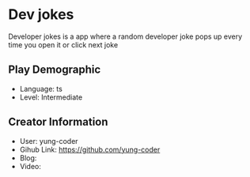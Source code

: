# Dev jokes

Developer jokes is a app where a random developer joke pops up every time you open it or click next joke

## Play Demographic

- Language: ts
- Level: Intermediate

## Creator Information

- User: yung-coder
- Gihub Link: https://github.com/yung-coder
- Blog:
- Video:
